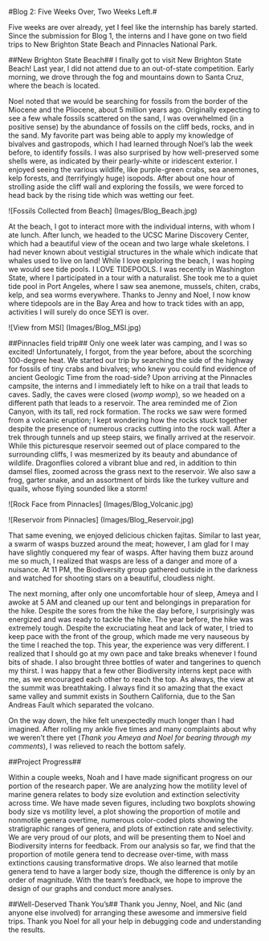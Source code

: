 #Blog 2: Five Weeks Over, Two Weeks Left.#

Five weeks are over already, yet I feel like the internship has barely started. Since the submission for Blog 1, the interns and I have gone on two field trips to New Brighton State Beach and Pinnacles National Park.

##New Brighton State Beach##
I finally got to visit New Brighton State Beach! Last year, I did not attend due to an out-of-state competition. Early morning, we drove through the fog and mountains down to Santa Cruz, where the beach is located. 

Noel noted that we would be searching for fossils from the border of the Miocene and the Pliocene, about 5 million years ago. Originally expecting to see a few whale fossils scattered on the sand, I was overwhelmed (in a positive sense) by the abundance of fossils on the cliff beds, rocks, and in the sand. My favorite part was being able to apply my knowledge of bivalves and gastropods, which I had learned through Noel’s lab the week before, to identify fossils. I was also surprised by how well-preserved some shells were, as indicated by their pearly-white or iridescent exterior. I enjoyed seeing the various wildlife, like purple-green crabs, sea anemones, kelp forests, and (terrifyingly huge) isopods. After about one hour of strolling aside the cliff wall and exploring the fossils, we were forced to head back by the rising tide which was wetting our feet.   

![Fossils Collected from Beach] (Images/Blog_Beach.jpg)

At the beach, I got to interact more with the individual interns, with whom I ate lunch. After lunch, we headed to the UCSC Marine Discovery Center, which had a beautiful view of the ocean and two large whale skeletons. I had never known about vestigial structures in the whale which indicate that whales used to live on land! While I love exploring the beach, I was hoping we would see tide pools. I LOVE TIDEPOOLS. I was recently in Washington State, where I participated in a tour with a naturalist. She took me to a quiet tide pool in Port Angeles, where I saw sea anemone, mussels, chiten, crabs, kelp, and sea worms everywhere. Thanks to Jenny and Noel, I now know where tidepools are in the Bay Area and how to track tides with an app, activities I will surely do once SEYI is over.  

![View from MSI] (Images/Blog_MSI.jpg)


##Pinnacles field trip##
Only one week later was camping, and I was so excited! Unfortunately, I forgot, from the year before, about the scorching 100-degree heat. We started our trip by searching the side of the highway for fossils of tiny crabs and bivalves; who knew you could find evidence of ancient Geologic Time from the road-side? Upon arriving at the Pinnacles campsite, the interns and I immediately left to hike on a trail that leads to caves. Sadly, the caves were closed (*womp womp*), so we headed on a different path that leads to a reservoir. The area reminded me of Zion Canyon, with its tall, red rock formation. The rocks we saw were formed from a volcanic eruption; I kept wondering how the rocks stuck together despite the presence of numerous cracks cutting into the rock wall. After a trek through tunnels and up steep stairs, we finally arrived at the reservoir. While this picturesque reservoir seemed out of place compared to the surrounding cliffs, I was mesmerized by its beauty and abundance of wildlife. Dragonflies colored a vibrant blue and red, in addition to thin damsel flies, zoomed across the grass next to the reservoir. We also saw a frog, garter snake, and an assortment of birds like the turkey vulture and quails, whose flying sounded like a storm!  

![Rock Face from Pinnacles] (Images/Blog_Volcanic.jpg)  

![Reservoir from Pinnacles] (Images/Blog_Reservoir.jpg)


That same evening, we enjoyed delicious chicken fajitas. Similar to last year, a swarm of wasps buzzed around the meat; however, I am glad for I may have slightly conquered my fear of wasps. After having them buzz around me so much, I realized that wasps are less of a danger and more of a nuisance. At 11 PM, the Biodiversity group gathered outside in the darkness and watched for shooting stars on a beautiful, cloudless night.

The next morning, after only one uncomfortable hour of sleep, Ameya and I awoke at 5 AM and cleaned up our tent and belongings in preparation for the hike. Despite the sores from the hike the day before, I surprisingly was energized and was ready to tackle the hike. The year before, the hike was extremely tough. Despite the excruciating heat and lack of water, I tried to keep pace with the front of the group, which made me very nauseous by the time I reached the top. This year, the experience was very different. I realized that I should go at my own pace and take breaks whenever I found bits of shade. I also brought three bottles of water and tangerines to quench my thirst. I was happy that a few other Biodiversity interns kept pace with me, as we encouraged each other to reach the top. As always, the view at the summit was breathtaking. I always find it so amazing that the exact same valley and summit exists in Southern California, due to the San Andreas Fault which separated the volcano. 

On the way down, the hike felt unexpectedly much longer than I had imagined. After rolling my ankle five times and many complaints about why we weren’t there yet (*Thank you Ameya and Noel for bearing through my comments*), I was relieved to reach the bottom safely.

##Project Progress##

Within a couple weeks, Noah and I have made significant progress on our portion of the research paper. We are analyzing how the motility level of marine genera relates to body size evolution and extinction selectivity across time. We have made seven figures, including two boxplots showing body size vs motility level, a plot showing the proportion of motile and nonmotile genera overtime, numerous color-coded plots showing the stratigraphic ranges of genera, and plots of extinction rate and selectivity. We are very proud of our plots, and will be presenting them to Noel and Biodiversity interns for feedback. From our analysis so far, we find that the proportion of motile genera tend to decrease over-time, with mass extinctions causing transformative drops. We also learned that motile genera tend to have a larger body size, though the difference is only by an order of magnitude. With the team’s feedback, we hope to improve the design of our graphs and conduct more analyses. 

##Well-Deserved Thank You’s##
Thank you Jenny, Noel, and Nic (and anyone else involved) for arranging these awesome and immersive field trips.
Thank you Noel for all your help in debugging code and understanding the results.
